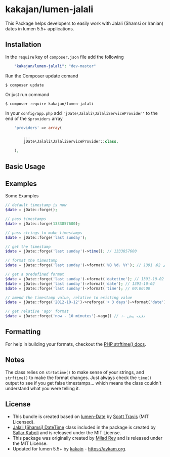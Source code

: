 kakajan/lumen-jalali
======

This Package helps developers to easily work with Jalali (Shamsi or Iranian) dates in lumen 5.5+ applications.

<a name="installation"></a>
## Installation

In the `require` key of `composer.json` file add the following

```yml
    "kakajan/lumen-jalali": "dev-master"
```

Run the Composer update comand

    $ composer update

Or just run command

    $ composer require kakajan/lumen-jalali


In your `config/app.php` add `'jDate\Jalali\JalaliServiceProvider'` to the end of the `$providers` array

```php
    'providers' => array(

        ...
        jDate\Jalali\JalaliServiceProvider::class,

    ),
```

<a name="basic-usage"></a>
## Basic Usage
## Examples ##

Some Examples

```php
// default timestamp is now
$date = jDate::forge();

// pass timestamps
$date = jDate::forge(1333857600);

// pass strings to make timestamps
$date = jDate::forge('last sunday');

// get the timestamp
$date = jDate::forge('last sunday')->time(); // 1333857600

// format the timestamp
$date = jDate::forge('last sunday')->format('%B %d، %Y'); // دی 02، 1391

// get a predefined format
$date = jDate::forge('last sunday')->format('datetime'); // 1391-10-02 00:00:00
$date = jDate::forge('last sunday')->format('date'); // 1391-10-02
$date = jDate::forge('last sunday')->format('time'); // 00:00:00

// amend the timestamp value, relative to existing value
$date = jDate::forge('2012-10-12')->reforge('+ 3 days')->format('date'); // 1391-07-24

// get relative 'ago' format
$date = jDate::forge('now - 10 minutes')->ago() // ۱۰ دقیقه پیش
```


## Formatting ##

For help in building your formats, checkout the [PHP strftime() docs](http://php.net/manual/en/function.strftime.php).

## Notes ##

The class relies on ``strtotime()`` to make sense of your strings, and ``strftime()`` to make the format changes.  Just always check the ``time()`` output to see if you get false timestamps... which means the class couldn't understand what you were telling it.

## License ##
- This bundle is created based on [lumen-Date](https://github.com/swt83/laravel-date) by [Scott Travis](https://github.com/swt83) (MIT Licensed).  
- [Jalali (Shamsi) DateTime](https://github.com/sallar/jDateTime) class included in the package is created by [Sallar Kaboli](http://sallar.me) and is released under the MIT License. 
- This package was originally created by [Milad Rey](http://milad.io) and is released under the MIT License.
- Updated for lumen 5.5+ by [kakajn](https://aybook.ir) - https://aykam.org.
